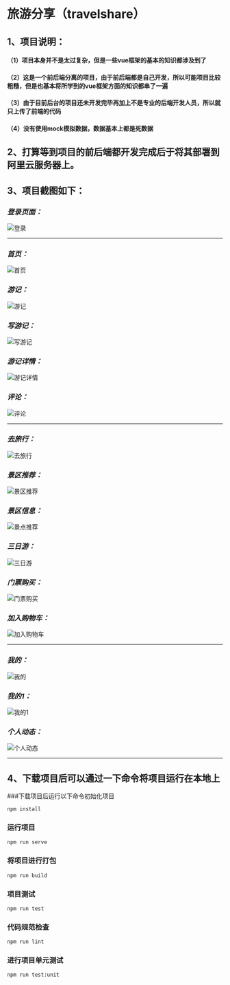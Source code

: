 # 旅游分享（travelshare）

## 1、项目说明：
   #### （1）项目本身并不是太过复杂，但是一些vue框架的基本的知识都涉及到了
   #### （2）这是一个前后端分离的项目，由于前后端都是自己开发，所以可能项目比较粗糙，但是也基本将所学到的vue框架方面的知识都串了一遍
   #### （3）由于目前后台的项目还未开发完毕再加上不是专业的后端开发人员，所以就只上传了前端的代码
   #### （4）没有使用mock模拟数据，数据基本上都是死数据


## 2、打算等到项目的前后端都开发完成后于将其部署到阿里云服务器上。


## 3、项目截图如下：
   ### _登录页面：_
   ![登录](https://github.com/thinkerofjs/travelshare1/raw/travelshare_v1.0/src/images/login.png)
   
   ---
   
   ### _首页：_
   ![首页](https://github.com/thinkerofjs/travelshare1/raw/travelshare_v1.0/src/images/home.png)
   
   ### _游记：_
   ![游记](https://github.com/thinkerofjs/travelshare1/raw/travelshare_v1.0/src/images/travels.png)
   
   ### _写游记：_
   ![写游记](https://github.com/thinkerofjs/travelshare1/raw/travelshare_v1.0/src/images/writetravel.png)
   
   ### _游记详情：_
   ![游记详情](https://github.com/thinkerofjs/travelshare1/raw/travelshare_v1.0/src/images/travels_detail.png)
   
   ### _评论：_
   ![评论](https://github.com/thinkerofjs/travelshare1/raw/travelshare_v1.0/src/images/comment.png)
      
      
   ---
   
   ### _去旅行：_
   ![去旅行](https://github.com/thinkerofjs/travelshare1/raw/travelshare_v1.0/src/images/gotravel.png)
   
   ### _景区推荐：_
   ![景区推荐](https://github.com/thinkerofjs/travelshare1/raw/travelshare_v1.0/src/images/jingqu.png)
   
   ### _景区信息：_
   ![景点推荐](https://github.com/thinkerofjs/travelshare1/raw/travelshare_v1.0/src/images/jingdian.png)
   
   ### _三日游：_
   ![三日游](https://github.com/thinkerofjs/travelshare1/raw/travelshare_v1.0/src/images/yi_ri_you.png)
   
   ### _门票购买：_
   ![门票购买](https://github.com/thinkerofjs/travelshare1/raw/travelshare_v1.0/src/images/menpiao.png)
   
   ### _加入购物车：_
   ![加入购物车](https://github.com/thinkerofjs/travelshare1/raw/travelshare_v1.0/src/images/buycar.png)
      
   
   ---
   
   ### _我的：_
   ![我的](https://github.com/thinkerofjs/travelshare1/raw/travelshare_v1.0/src/images/mine.png)
   ### _我的1：_
   ![我的1](https://github.com/thinkerofjs/travelshare1/raw/travelshare_v1.0/src/images/mine1.png)
   
   ### _个人动态：_
   ![个人动态](https://github.com/thinkerofjs/travelshare1/raw/travelshare_v1.0/src/images/ge_ren_dong_tai.png)

---
## 4、下载项目后可以通过一下命令将项目运行在本地上
   ###下载项目后运行以下命令初始化项目
   ```
   npm install
   ```

   ### 运行项目
   ```
   npm run serve
   ```

   ### 将项目进行打包
   ```
   npm run build
   ```

   ### 项目测试
   ```
   npm run test
   ```

   ### 代码规范检查
   ```
   npm run lint
   ```

   ### 进行项目单元测试
   ```
   npm run test:unit
   ```
